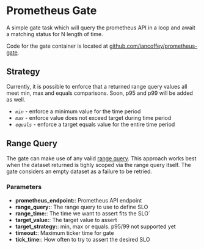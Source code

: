 # Prometheus Gate

A simple gate task which will query the prometheus API in a loop and await a matching status for N length of time.

Code for the gate container is located at [github.com/iancoffey/prometheus-gate](https://github.com/iancoffey/prometheus-gate).

## Strategy

Currently, it is possible to enforce that a returned range query values all meet min, max and equals comparisons. Soon, p95 and p99 will be added as well.

- *`min`* - enforce a minimum value for the time period
- *`max`* - enforce value does not exceed target during time period
- *`equals`* - enforce a target equals value for the entire time period

## Range Query

The gate can make use of any valid [range query](https://prometheus.io/docs/prometheus/latest/querying/api/#range-queries). This approach works best when the dataset returned is tighly scoped via the range query itself. The gate considers an empty dataset as a failure to be retried.

### Parameters

* **prometheus_endpoint:**: Prometheus API endpoint
* **range_query:**: The range query to use to define SLO
* **range_time:**: The time we want to assert fits the SLO`
* **target_value:**: The target value to assert
* **target_strategy:**: min, max or equals. p95/99 not supported yet
* **timeout:**: Maximum ticker time for gate
* **tick_time:**: How often to try to assert the desired SLO

